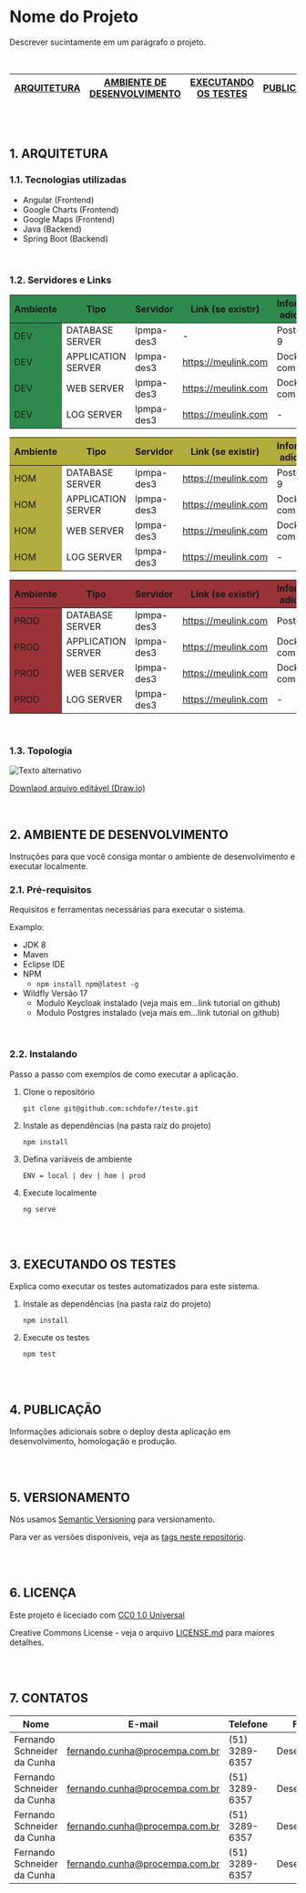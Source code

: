 # Nome do Projeto

Descrever sucintamente em um parágrafo o projeto.

<style>
    .table-dev table { margin: 15px 0; }
    .table-dev table th { background-color: #2E8A4C; }
    .table-dev table tr td:first-child { background-color: #2E8A4C; }
    .table-hom table { margin: 15px 0; }
    .table-hom table th { background-color: #B4AC3C; }
    .table-hom table tr td:first-child { background-color: #B4AC3C; }
    .table-prod table { margin: 15px 0; }
    .table-prod table th { background-color: #993338; }
    .table-prod table tr td:first-child { background-color: #993338; }
</style>

<br />

| [ARQUITETURA](#1-arquitetura) | [AMBIENTE DE DESENVOLVIMENTO](#2-ambiente-de-desenvolvimento) | [EXECUTANDO OS TESTES](#3-executando-os-testes) | [PUBLICAÇÃO](#4-publicação) | [VERSIONAMENTO](#5-versionamento) | [LICENÇA](#6-licença) | [CONTATOS](#7-contatos) |
| --------------------------- | ----------------------- | --------------------------------------------- | ------------------------- | ------------------------------- | ------------------- | --------------------- |


<br />

<br />

## **1. ARQUITETURA**

### **1.1. Tecnologias utilizadas**
- Angular (Frontend)
- Google Charts (Frontend)
- Google Maps (Frontend)
- Java (Backend)
- Spring Boot (Backend)

<br />

### **1.2. Servidores e Links**

<div class="table-dev">

| Ambiente | Tipo | Servidor | Link (se existir) | Informaçõe adicionais |
| -------- | ---- | -------- | ----------------- | --------------------- |
| DEV | DATABASE SERVER | lpmpa-des3 | - | PostgreSQL 9 |
| DEV | APPLICATION SERVER | lpmpa-des3 | https://meulink.com | Docker com Nginx |
| DEV | WEB SERVER | lpmpa-des3 | https://meulink.com | Docker com Nginx |
| DEV | LOG SERVER | lpmpa-des3 | https://meulink.com | - |

</div>

<div class="table-hom">

| Ambiente | Tipo | Servidor | Link (se existir) | Informaçõe adicionais |
| -------- | ---- | -------- | ----------------- | --------------------- |
| HOM | DATABASE SERVER | lpmpa-des3 | https://meulink.com | PostgreSQL 9 |
| HOM | APPLICATION SERVER | lpmpa-des3 | https://meulink.com |  Docker com Nginx |
| HOM | WEB SERVER | lpmpa-des3 | https://meulink.com |  Docker com Nginx |
| HOM | LOG SERVER | lpmpa-des3 | https://meulink.com | - |

</div>

<div class="table-prod">

| Ambiente | Tipo | Servidor | Link (se existir) | Informaçõe adicionais |
| -------- | ---- | -------- | ----------------- | --------------------- |
| PROD | DATABASE SERVER | lpmpa-des3 | https://meulink.com | PostgreSQL |
| PROD | APPLICATION SERVER | lpmpa-des3 | https://meulink.com | Docker com Nginx |
| PROD | WEB SERVER | lpmpa-des3 | https://meulink.com | Docker com Nginx |
| PROD | LOG SERVER | lpmpa-des3 | https://meulink.com | - |

</div>

<br />

### **1.3. Topologia**

![Texto alternativo](https://documentation.softexpert.com/pt-br/architecture/arquitetura_rede.png)

[Downlaod arquivo editável (Draw.io)](#)
<br />

<br />

## **2. AMBIENTE DE DESENVOLVIMENTO**

Instruções para que você consiga montar o ambiente de desenvolvimento e executar localmente.
<br />

### **2.1. Pré-requisitos**
Requisitos e ferramentas necessárias para executar o sistema.

Examplo:

- JDK 8
- Maven
- Eclipse IDE
- NPM
    - ```npm install npm@latest -g```
- Wildfly Versão 17
    - Modulo Keycloak instalado (veja mais em...link tutorial on github)
    - Modulo Postgres instalado (veja mais em...link tutorial on github)
<br />

### **2.2. Instalando**
Passo a passo com exemplos de como executar a aplicação.
1. Clone o repositório

    ```git clone git@github.com:schdofer/teste.git```

2. Instale as dependências (na pasta raíz do projeto)

     ```npm install```

3. Defina variáveis de ambiente

     ```ENV = local | dev | hom | prod```

4. Execute localmente

     ```ng serve```

<br />

<br />

## **3. EXECUTANDO OS TESTES**

Explica como executar os testes automatizados para este sistema.

1. Instale as dependências (na pasta raíz do projeto)

     ```npm install```

2. Execute os testes

     ```npm test```

<br />

<br />

## **4. PUBLICAÇÃO**

Informações adicionais sobre o deploy desta aplicação em desenvolvimento, homologação e produção.

<br />

<br />

## **5. VERSIONAMENTO**

Nós usamos [Semantic Versioning](http://semver.org/) para versionamento.

Para ver as versões disponíveis, veja as [tags neste repositorio](https://github.com/PurpleBooth/a-good-readme-template/tags).

<br />

<br />

## **6. LICENÇA**

Este projeto é liceciado com [CC0 1.0 Universal](LICENSE.md)

Creative Commons License - veja o arquivo [LICENSE.md](LICENSE.md) para maiores detalhes.

<br />

<br />

## **7. CONTATOS**

| Nome | E-mail | Telefone | Função | Órgão |
| ---- | ------ | -------- | ------ | ----- |
| Fernando Schneider da Cunha | fernando.cunha@procempa.com.br | (51) 3289-6357 | Desenvolvedor | PROCEMPA |
| Fernando Schneider da Cunha | fernando.cunha@procempa.com.br | (51) 3289-6357 | Desenvolvedor | PROCEMPA |
| Fernando Schneider da Cunha | fernando.cunha@procempa.com.br | (51) 3289-6357 | Desenvolvedor | PROCEMPA |
| Fernando Schneider da Cunha | fernando.cunha@procempa.com.br | (51) 3289-6357 | Desenvolvedor | PROCEMPA |